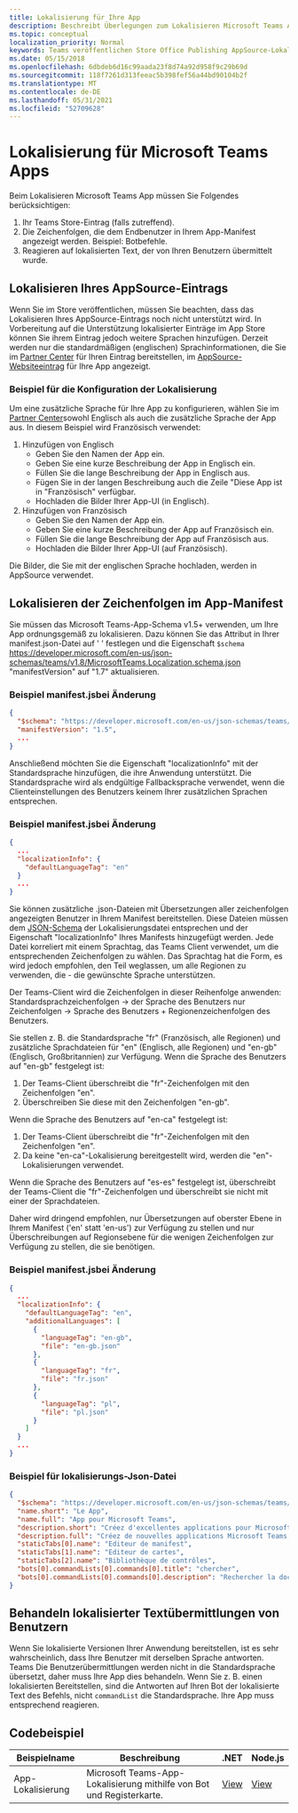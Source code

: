 ```yaml
---
title: Lokalisierung für Ihre App
description: Beschreibt Überlegungen zum Lokalisieren Microsoft Teams App.
ms.topic: conceptual
localization_priority: Normal
keywords: Teams veröffentlichen Store Office Publishing AppSource-Lokalisierungssprache
ms.date: 05/15/2018
ms.openlocfilehash: 6dbdeb6d16c99aada23f8d74a92d958f9c29b69d
ms.sourcegitcommit: 118f7261d313feeac5b398fef56a44bd90104b2f
ms.translationtype: MT
ms.contentlocale: de-DE
ms.lasthandoff: 05/31/2021
ms.locfileid: "52709628"
---
```

# <a name="localization-for-microsoft-teams-apps"></a>Lokalisierung für Microsoft Teams Apps

Beim Lokalisieren Microsoft Teams App müssen Sie Folgendes berücksichtigen:

1. Ihr Teams Store-Eintrag (falls zutreffend).
1. Die Zeichenfolgen, die dem Endbenutzer in Ihrem App-Manifest angezeigt werden. Beispiel: Botbefehle.
1. Reagieren auf lokalisierten Text, der von Ihren Benutzern übermittelt wurde.

## <a name="localizing-your-appsource-listing"></a>Lokalisieren Ihres AppSource-Eintrags

Wenn Sie im Store veröffentlichen, müssen Sie beachten, dass das Lokalisieren Ihres AppSource-Eintrags noch nicht unterstützt wird. In Vorbereitung auf die Unterstützung lokalisierter Einträge im App Store können Sie ihrem Eintrag jedoch weitere Sprachen hinzufügen. Derzeit werden nur die standardmäßigen (englischen) Sprachinformationen, die Sie im [Partner Center](/office/dev/store/submit-to-appsource-via-partner-center) für Ihren Eintrag bereitstellen, im [AppSource-Websiteeintrag](https://appsource.microsoft.com/marketplace/apps?product=office%3Bteams&page=1) für Ihre App angezeigt.

### <a name="example-of-configuring-localization"></a>Beispiel für die Konfiguration der Lokalisierung

Um eine zusätzliche Sprache für Ihre App zu konfigurieren, wählen Sie im [Partner Center](/office/dev/store/submit-to-appsource-via-partner-center)sowohl Englisch als auch die zusätzliche Sprache der App aus. In diesem Beispiel wird Französisch verwendet:

1. Hinzufügen von Englisch
    * Geben Sie den Namen der App ein.
    * Geben Sie eine kurze Beschreibung der App in Englisch ein.
    * Füllen Sie die lange Beschreibung der App in Englisch aus.
    * Fügen Sie in der langen Beschreibung auch die Zeile "Diese App ist in "Französisch" verfügbar.
    * Hochladen die Bilder Ihrer App-UI (in Englisch).
2. Hinzufügen von Französisch
    * Geben Sie den Namen der App ein.
    * Geben Sie eine kurze Beschreibung der App auf Französisch ein.
    * Füllen Sie die lange Beschreibung der App auf Französisch aus.
    * Hochladen die Bilder Ihrer App-UI (auf Französisch).

Die Bilder, die Sie mit der englischen Sprache hochladen, werden in AppSource verwendet.

## <a name="localizing-the-strings-in-your-app-manifest"></a>Lokalisieren der Zeichenfolgen im App-Manifest

Sie müssen das Microsoft Teams-App-Schema v1.5+ verwenden, um Ihre App ordnungsgemäß zu lokalisieren. Dazu können Sie das Attribut in Ihrer manifest.json-Datei auf ' ' festlegen und die Eigenschaft `$schema` https://developer.microsoft.com/en-us/json-schemas/teams/v1.8/MicrosoftTeams.Localization.schema.json "manifestVersion" auf "1.7" aktualisieren.

### <a name="example-manifestjson-change"></a>Beispiel manifest.jsbei Änderung

```json
{
  "$schema": "https://developer.microsoft.com/en-us/json-schemas/teams/v1.8/MicrosoftTeams.Localization.schema.json",
  "manifestVersion": "1.5",
  ...
}
```

Anschließend möchten Sie die Eigenschaft "localizationInfo" mit der Standardsprache hinzufügen, die ihre Anwendung unterstützt. Die Standardsprache wird als endgültige Fallbacksprache verwendet, wenn die Clienteinstellungen des Benutzers keinem Ihrer zusätzlichen Sprachen entsprechen.

### <a name="example-manifestjson-change"></a>Beispiel manifest.jsbei Änderung

```json
{
  ...
  "localizationInfo": {
    "defaultLanguageTag": "en"
  }
  ...
}
```

Sie können zusätzliche .json-Dateien mit Übersetzungen aller zeichenfolgen angezeigten Benutzer in Ihrem Manifest bereitstellen. Diese Dateien müssen dem [JSON-Schema](../../resources/schema/localization-schema.md) der Lokalisierungsdatei entsprechen und der Eigenschaft "localizationInfo" Ihres Manifests hinzugefügt werden. Jede Datei korreliert mit einem Sprachtag, das Teams Client verwendet, um die entsprechenden Zeichenfolgen zu wählen. Das Sprachtag hat die Form, es wird jedoch empfohlen, den Teil weglassen, um alle Regionen zu verwenden, die <language> - <region> die gewünschte <region> Sprache unterstützen.

Der Teams-Client wird die Zeichenfolgen in dieser Reihenfolge anwenden: Standardsprachzeichenfolgen -> der Sprache des Benutzers nur Zeichenfolgen -> Sprache des Benutzers + Regionenzeichenfolgen des Benutzers.

Sie stellen z. B. die Standardsprache "fr" (Französisch, alle Regionen) und zusätzliche Sprachdateien für "en" (Englisch, alle Regionen) und "en-gb" (Englisch, Großbritannien) zur Verfügung. Wenn die Sprache des Benutzers auf "en-gb" festgelegt ist:

1. Der Teams-Client überschreibt die "fr"-Zeichenfolgen mit den Zeichenfolgen "en".
2. Überschreiben Sie diese mit den Zeichenfolgen "en-gb".

Wenn die Sprache des Benutzers auf "en-ca" festgelegt ist: 

1. Der Teams-Client überschreibt die "fr"-Zeichenfolgen mit den Zeichenfolgen "en".
2. Da keine "en-ca"-Lokalisierung bereitgestellt wird, werden die "en"-Lokalisierungen verwendet.

Wenn die Sprache des Benutzers auf "es-es" festgelegt ist, überschreibt der Teams-Client die "fr"-Zeichenfolgen und überschreibt sie nicht mit einer der Sprachdateien.

Daher wird dringend empfohlen, nur Übersetzungen auf oberster Ebene in Ihrem Manifest ('en' statt 'en-us') zur Verfügung zu stellen und nur Überschreibungen auf Regionsebene für die wenigen Zeichenfolgen zur Verfügung zu stellen, die sie benötigen.

### <a name="example-manifestjson-change"></a>Beispiel manifest.jsbei Änderung

```json
{
  ...
  "localizationInfo": {
    "defaultLanguageTag": "en",
    "additionalLanguages": [
      {
        "languageTag": "en-gb",
        "file": "en-gb.json"
      },
      {
        "languageTag": "fr",
        "file": "fr.json"
      },
      {
        "languageTag": "pl",
        "file": "pl.json"
      }
    ]
  }
  ...
}
```

### <a name="example-localization-json-file"></a>Beispiel für lokalisierungs-Json-Datei

```json
{
  "$schema": "https://developer.microsoft.com/en-us/json-schemas/teams/v1.8/MicrosoftTeams.Localization.schema.json",
  "name.short": "Le App",
  "name.full": "App pour Microsoft Teams",
  "description.short": "Créez d'excellentes applications pour Microsoft Teams avec App.",
  "description.full": "Créez de nouvelles applications Microsoft Teams, concevez et prévisualisez des cartes bot, et explorez la documentation avec App.",
  "staticTabs[0].name": "Editeur de manifest",
  "staticTabs[1].name": "Editeur de cartes",
  "staticTabs[2].name": "Bibliothèque de contrôles",
  "bots[0].commandLists[0].commands[0].title": "chercher",
  "bots[0].commandLists[0].commands[0].description": "Rechercher la documentation Teams pertinente"
}
```

## <a name="handling-localized-text-submissions-from-your-users"></a>Behandeln lokalisierter Textübermittlungen von Benutzern

Wenn Sie lokalisierte Versionen Ihrer Anwendung bereitstellen, ist es sehr wahrscheinlich, dass Ihre Benutzer mit derselben Sprache antworten. Teams Die Benutzerübermittlungen werden nicht in die Standardsprache übersetzt, daher muss Ihre App dies behandeln. Wenn Sie z. B. einen lokalisierten Bereitstellen, sind die Antworten auf Ihren Bot der lokalisierte Text des Befehls, nicht `commandList` die Standardsprache. Ihre App muss entsprechend reagieren.

## <a name="code-sample"></a>Codebeispiel

| Beispielname | Beschreibung | .NET | Node.js |
|-------------|-------------|------|------|
| App-Lokalisierung | Microsoft Teams-App-Lokalisierung mithilfe von Bot und Registerkarte. | [View](https://github.com/OfficeDev/Microsoft-Teams-Samples/tree/main/samples/app-localization/csharp) |[View](https://github.com/OfficeDev/Microsoft-Teams-Samples/tree/main/samples/app-localization/nodejs) |


